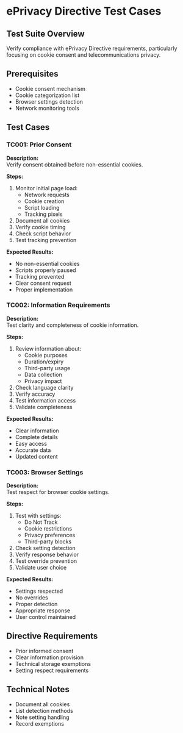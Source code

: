 # ePrivacy Directive Test Cases

## Test Suite Overview
Verify compliance with ePrivacy Directive requirements, particularly focusing on cookie consent and telecommunications privacy.

## Prerequisites
* Cookie consent mechanism
* Cookie categorization list
* Browser settings detection
* Network monitoring tools

## Test Cases

### TC001: Prior Consent
**Description:**  
Verify consent obtained before non-essential cookies.

**Steps:**
1. Monitor initial page load:
   - Network requests
   - Cookie creation
   - Script loading
   - Tracking pixels
2. Document all cookies
3. Verify cookie timing
4. Check script behavior
5. Test tracking prevention

**Expected Results:**
- No non-essential cookies
- Scripts properly paused
- Tracking prevented
- Clear consent request
- Proper implementation

### TC002: Information Requirements
**Description:**  
Test clarity and completeness of cookie information.

**Steps:**
1. Review information about:
   - Cookie purposes
   - Duration/expiry
   - Third-party usage
   - Data collection
   - Privacy impact
2. Check language clarity
3. Verify accuracy
4. Test information access
5. Validate completeness

**Expected Results:**
- Clear information
- Complete details
- Easy access
- Accurate data
- Updated content

### TC003: Browser Settings
**Description:**  
Test respect for browser cookie settings.

**Steps:**
1. Test with settings:
   - Do Not Track
   - Cookie restrictions
   - Privacy preferences
   - Third-party blocks
2. Check setting detection
3. Verify response behavior
4. Test override prevention
5. Validate user choice

**Expected Results:**
- Settings respected
- No overrides
- Proper detection
- Appropriate response
- User control maintained

## Directive Requirements
* Prior informed consent
* Clear information provision
* Technical storage exemptions
* Setting respect requirements

## Technical Notes
* Document all cookies
* List detection methods
* Note setting handling
* Record exemptions